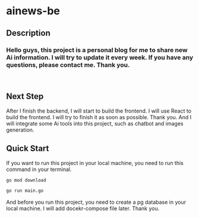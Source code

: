 # ainews-be

## Description

<h3>Hello guys, this project is a personal blog for me to share new Ai information. I will try to update it every week. If you have any questions, please contact me. Thank you.</h3>

<br>

## Next Step

After I finish the backend, I will start to build the frontend. I will use React to build the frontend. I will try to finish it as soon as possible. Thank you. And I will integrate some Ai tools into this project, such as chatbot and images generation. 

## Quick Start

If you want to run this project in your local machine, you need to run this command in your terminal.

```bash
go mod download
```

```bash
go run main.go
```

And before you run this project, you need to create a pg database in your local machine. I will add docekr-compose file later. Thank you.
